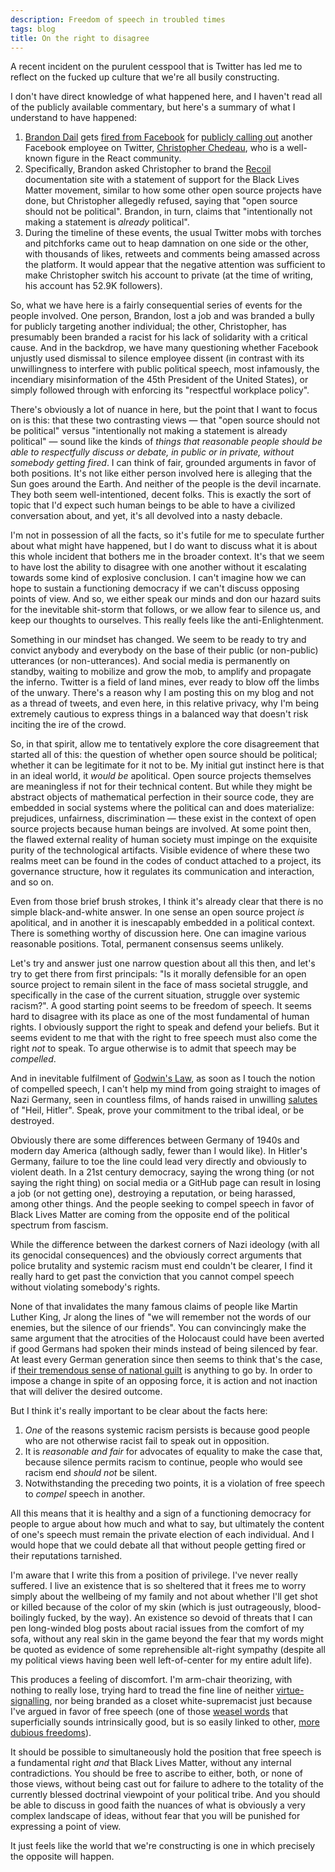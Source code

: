 ```yaml
---
description: Freedom of speech in troubled times
tags: blog
title: On the right to disagree
---
```


A recent incident on the purulent cesspool that is Twitter has led me to reflect on the fucked up culture that we're all busily constructing.

I don't have direct knowledge of what happened here, and I haven't read all of the publicly available commentary, but here's a summary of what I understand to have happened:

1. [Brandon Dail](https://twitter.com/aweary) gets [fired from Facebook](https://www.reuters.com/article/us-facebook-protests-firing/facebook-fires-employee-who-protested-inaction-on-trump-posts-idUSKBN23J35Y) for [publicly calling out](https://twitter.com/aweary/status/1267895488205869057) another Facebook employee on Twitter, [Christopher Chedeau](https://twitter.com/Vjeux), who is a well-known figure in the React community.
2. Specifically, Brandon asked Christopher to brand the [Recoil](https://recoiljs.org/) documentation site with a statement of support for the Black Lives Matter movement, similar to how some other open source projects have done, but Christopher allegedly refused, saying that "open source should not be political". Brandon, in turn, claims that "intentionally not making a statement is *already* political".
3. During the timeline of these events, the usual Twitter mobs with torches and pitchforks came out to heap damnation on one side or the other, with thousands of likes, retweets and comments being amassed across the platform. It would appear that the negative attention was sufficient to make Christopher switch his account to private (at the time of writing, his account has 52.9K followers).

So, what we have here is a fairly consequential series of events for the people involved. One person, Brandon, lost a job and was branded a bully for publicly targeting another individual; the other, Christopher, has presumably been branded a racist for his lack of solidarity with a critical cause. And in the backdrop, we have many questioning whether Facebook unjustly used dismissal to silence employee dissent (in contrast with its unwillingness to interfere with public political speech, most infamously, the incendiary misinformation of the 45th President of the United States), or simply followed through with enforcing its "respectful workplace policy".

There's obviously a lot of nuance in here, but the point that I want to focus on is this: that these two contrasting views — that "open source should not be political" versus "intentionally not making a statement is already political" — sound like the kinds of *things that reasonable people should be able to respectfully discuss or debate, in public or in private, without somebody getting fired*. I can think of fair, grounded arguments in favor of both positions. It's not like either person involved here is alleging that the Sun goes around the Earth. And neither of the people is the devil incarnate. They both seem well-intentioned, decent folks. This is exactly the sort of topic that I'd expect such human beings to be able to have a civilized conversation about, and yet, it's all devolved into a nasty debacle.

I'm not in possession of all the facts, so it's futile for me to speculate further about what might have happened, but I do want to discuss what it is about this whole incident that bothers me in the broader context. It's that we seem to have lost the ability to disagree with one another without it escalating towards some kind of explosive conclusion. I can't imagine how we can hope to sustain a functioning democracy if we can't discuss opposing points of view. And so, we either speak our minds and don our hazard suits for the inevitable shit-storm that follows, or we allow fear to silence us, and keep our thoughts to ourselves. This really feels like the anti-Enlightenment.

Something in our mindset has changed. We seem to be ready to try and convict anybody and everybody on the base of their public (or non-public) utterances (or non-utterances). And social media is permanently on standby, waiting to mobilize and grow the mob, to amplify and propagate the inferno. Twitter is a field of land mines, ever ready to blow off the limbs of the unwary. There's a reason why I am posting this on my blog and not as a thread of tweets, and even here, in this relative privacy, why I'm being extremely cautious to express things in a balanced way that doesn't risk inciting the ire of the crowd.

So, in that spirit, allow me to tentatively explore the core disagreement that started all of this: the question of whether open source should be political; whether it can be legitimate for it not to be. My initial gut instinct here is that in an ideal world, it *would be* apolitical. Open source projects themselves are meaningless if not for their technical content. But while they might be abstract objects of mathematical perfection in their source code, they are embedded in social systems where the political can and does materialize: prejudices, unfairness, discrimination — these exist in the context of open source projects because human beings are involved. At some point then, the flawed external reality of human society must impinge on the exquisite purity of the technological artifacts. Visible evidence of where these two realms meet can be found in the codes of conduct attached to a project, its governance structure, how it regulates its communication and interaction, and so on.

Even from those brief brush strokes, I think it's already clear that there is no simple black-and-white answer. In one sense an open source project *is* apolitical, and in another it is inescapably embedded in a political context. There is something worthy of discussion here. One can imagine various reasonable positions. Total, permanent consensus seems unlikely.

Let's try and answer just one narrow question about all this then, and let's try to get there from first principals: "Is it morally defensible for an open source project to remain silent in the face of mass societal struggle, and specifically in the case of the current situation, struggle over systemic racism?". A good starting point seems to be freedom of speech. It seems hard to disagree with its place as one of the most fundamental of human rights. I obviously support the right to speak and defend your beliefs. But it seems evident to me that with the right to free speech must also come the right *not* to speak. To argue otherwise is to admit that speech may be *compelled*.

And in inevitable fulfilment of [Godwin's Law](https://en.wikipedia.org/wiki/Godwin%27s_law), as soon as I touch the notion of compelled speech, I can't help my mind from going straight to images of Nazi Germany, seen in countless films, of hands raised in unwilling [salutes](https://en.wikipedia.org/wiki/Nazi_salute) of "Heil, Hitler". Speak, prove your commitment to the tribal ideal, or be destroyed.

Obviously there are some differences between Germany of 1940s and modern day America (although sadly, fewer than I would like). In Hitler's Germany, failure to toe the line could lead very directly and obviously to violent death. In a 21st century democracy, saying the wrong thing (or not saying the right thing) on social media or a GitHub page can result in losing a job (or not getting one), destroying a reputation, or being harassed, among other things. And the people seeking to compel speech in favor of Black Lives Matter are coming from the opposite end of the political spectrum from fascism.

While the difference between the darkest corners of Nazi ideology (with all its genocidal consequences) and the obviously correct arguments that police brutality and systemic racism must end couldn't be clearer, I find it really hard to get past the conviction that you cannot compel speech without violating somebody's rights.

None of that invalidates the many famous claims of people like Martin Luther King, Jr along the lines of "we will remember not the words of our enemies, but the silence of our friends". You can convincingly make the same argument that the atrocities of the Holocaust could have been averted if good Germans had spoken their minds instead of being silenced by fear. At least every German generation since then seems to think that's the case, if [their tremendous sense of national guilt](https://en.wikipedia.org/wiki/German_collective_guilt) is anything to go by. In order to impose a change in spite of an opposing force, it is action and not inaction that will deliver the desired outcome.

But I think it's really important to be clear about the facts here:

1. *One* of the reasons systemic racism persists is because good people who are not otherwise racist fail to speak out in opposition.
2. It is *reasonable and fair* for advocates of equality to make the case that, because silence permits racism to continue, people who would see racism end *should not* be silent.
3. Notwithstanding the preceding two points, it is a violation of free speech to *compel* speech in another.

All this means that it is healthy and a sign of a functioning democracy for people to argue about how much and what to say, but ultimately the content of one's speech must remain the private election of each individual. And I would hope that we could debate all that without people getting fired or their reputations tarnished.

I'm aware that I write this from a position of privilege. I've never really suffered. I live an existence that is so sheltered that it frees me to worry simply about the wellbeing of my family and not about whether I'll get shot or killed because of the color of my skin (which is just outrageously, blood-boilingly fucked, by the way). An existence so devoid of threats that I can pen long-winded blog posts about racial issues from the comfort of my sofa, without any real skin in the game beyond the fear that my words might be quoted as evidence of some reprehensible alt-right sympathy (despite all my political views having been well left-of-center for my entire adult life).

This produces a feeling of discomfort. I'm arm-chair theorizing, with nothing to really lose, trying hard to tread the fine line of neither [virtue-signalling](https://en.wikipedia.org/wiki/Virtue_signalling), nor being branded as a closet white-supremacist just because I've argued in favor of free speech (one of those [weasel words](https://en.wikipedia.org/wiki/Weasel_word) that superficially sounds intrinsically good, but is so easily linked to other, [more dubious freedoms](https://en.wikipedia.org/wiki/Right_to_keep_and_bear_arms)).

It should be possible to simultaneously hold the position that free speech is a fundamental right *and* that Black Lives Matter, without any internal contradictions. You should be free to ascribe to either, both, or none of those views, without being cast out for failure to adhere to the totality of the currently blessed doctrinal viewpoint of your political tribe. And you should be able to discuss in good faith the nuances of what is obviously a very complex landscape of ideas, without fear that you will be punished for expressing a point of view.

It just feels like the world that we're constructing is one in which precisely the opposite will happen.
